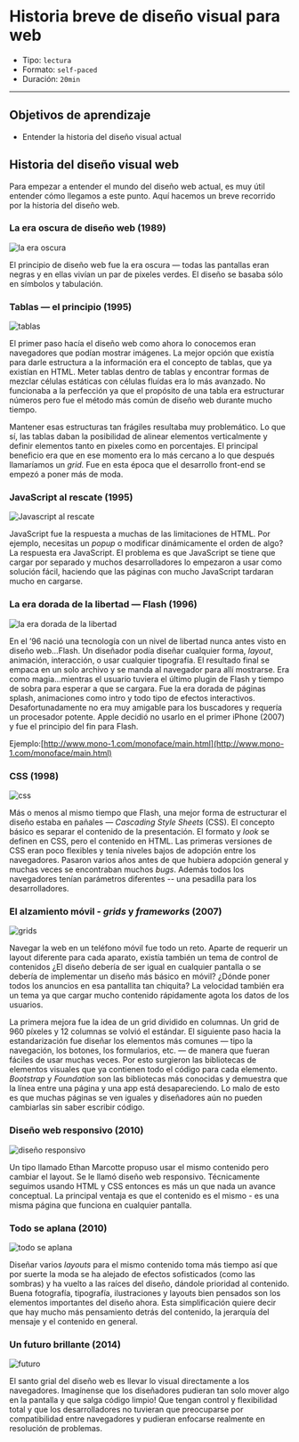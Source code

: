 # Historia breve de diseño visual para web

- Tipo: `lectura`
- Formato: `self-paced`
- Duración: `20min`

***

## Objetivos de aprendizaje

- Entender la historia del diseño visual actual

## Historia del diseño visual web

Para empezar a entender el mundo del diseño web actual, es muy útil entender
cómo llegamos a este punto. Aquí hacemos un breve recorrido por la historia del
diseño web.

### La era oscura de diseño web (1989)

![la era oscura](https://lh4.googleusercontent.com/F8BiT90a9GYamkiMsW9lo-sgJ50sEtYLKSkDjWC-6xO53DCmPM-7HzVqerz4ZbtNFvbc1n2xbl0ymgCSNBNb2Bws17TS-ZtY-kakyMg39FmqVnz_NvGOSexdP0j_EV7We1CaNdhi)

El principio de diseño web fue la era oscura — todas las pantallas eran negras y
en ellas vivían un par de pixeles verdes. El diseño se basaba sólo en símbolos y
tabulación.

### Tablas — el principio (1995)

![tablas](https://lh4.googleusercontent.com/fI81YJ_Ckh63U83cMxKIoIDvhop207GwQFzfwue90gcUJ_O-Z5i4CnbuSlkhpIE-USVS153izfwTb_3V2rwt3f7nk76YDwL0Nx1aLUvQSJPQyCKfcou59ZMeDWTNqrhJKiWY5gFP)

El primer paso hacía el diseño web como ahora lo conocemos eran navegadores que
podían mostrar imágenes. La mejor opción que existía para darle estructura a la
información era el concepto de tablas, que ya existían en HTML. Meter tablas
dentro de tablas y encontrar formas de mezclar células estáticas con células
fluídas era lo más avanzado. No funcionaba a la perfección ya que el propósito
de una tabla era estructurar números pero fue el método más común de diseño web
durante mucho tiempo.

Mantener esas estructuras tan frágiles resultaba muy problemático. Lo que sí,
las tablas daban la posibilidad de alinear elementos verticalmente y definir
elementos tanto en pixeles como en porcentajes. El principal beneficio era que
en ese momento era lo más cercano a lo que después llamaríamos un *grid.* Fue en
esta época que el desarrollo front-end se empezó a poner más de moda.

### JavaScript al rescate (1995)

![Javascript al rescate](https://lh5.googleusercontent.com/ZGVFlov_TN0AxibIXkXxGIctGKb5P2nCmi9PRnaqKwuykYBas1b7XTPhacCz-kcyUnwwnxZBTGAArbKWhvhFHGFNBpXdBNpybGSdQIB-8kRKMobqTFDDiAzy7aaazTJ_2yT_WSmq)

JavaScript fue la respuesta a muchas de las limitaciones de HTML. Por ejemplo,
necesitas un *popup* o modificar dinámicamente el orden de algo? La respuesta
era JavaScript. El problema es que JavaScript se tiene que cargar por separado y
muchos desarrolladores lo empezaron a usar como solución fácil, haciendo que las
páginas con mucho JavaScript tardaran mucho en cargarse.

### La era dorada de la libertad — Flash (1996)

![la era dorada de la libertad](https://lh5.googleusercontent.com/SUeDnmoVg4KR2W-235o3m0-VjLhDPfyHYU6-1slJ6Oi0kWf_UDyqKWBIovugja5ECd3zwSXOegTUKW9dZNG_EuD-6B_kSKP1ixkhtsmbiG1-MgsQXb1CUHiP30-NSRq3VuYoa2sj)

En el ’96 nació una tecnología con un nivel de libertad nunca antes visto en
diseño web…Flash. Un diseñador podía diseñar cualquier forma, *layout*,
animación, interacción, o usar cualquier tipografía. El resultado final se
empaca en un solo archivo y se manda al navegador para allí mostrarse. Era como
magia…mientras el usuario tuviera el último plugin de Flash y tiempo de sobra
para esperar a que se cargara. Fue la era dorada de páginas splash, animaciones
como intro y todo tipo de efectos interactivos. Desafortunadamente no era muy
amigable para los buscadores y requería un procesador potente. Apple decidió no
usarlo en el primer iPhone (2007) y fue el principio del fin para Flash.

Ejemplo:[http://www.mono-1.com/monoface/main.html](http://www.mono-1.com/monoface/main.html)

### CSS (1998)

![css](https://lh6.googleusercontent.com/MXF9nxupWtawgUHnkLwjBoNnkOBaLRQ5cbV2YmGiVY8lyHjQVAlvaEbGptxOfrp9sNSQptSGwF3l9TirqXhB1dEwHsQt2c54Dzv7qhNaeQsI99CuO5lrFY1PCQREEat3Qxyf4bFM)

Más o menos al mismo tiempo que Flash, una mejor forma de estructurar el diseño
estaba en pañales — *Cascading Style Sheets* (CSS). El concepto básico es
separar el contenido de la presentación. El formato y *look* se definen en CSS,
pero el contenido en HTML. Las primeras versiones de CSS eran poco flexibles y
tenía niveles bajos de adopción entre los navegadores. Pasaron varios años antes
de que hubiera adopción general y muchas veces se encontraban muchos *bugs*.
Además todos los navegadores tenían parámetros diferentes -- una pesadilla para
los desarrolladores.

### El alzamiento móvil - _grids_ y _frameworks_ (2007)

![grids](https://lh3.googleusercontent.com/Bq5zM-2NooVjbLlvwcI5Pbs3rMMuO4Qgb39onVRPHk5wjr0D4p3JhyUlXR6KcbBlLUiFT2l-E2sRTy3t8u9IchtCmtplzF_s_WE0Fvm4MrUKWaHHdWS6fKhTd0EWjmGLJ4r0QPYX)

Navegar la web en un teléfono móvil fue todo un reto. Aparte de requerir un
layout diferente para cada aparato, existía también un tema de control de
contenidos ¿El diseño debería de ser igual en cualquier pantalla o se debería de
implementar un diseño más básico en móvil? ¿Dónde poner todos los anuncios en
esa pantallita tan chiquita? La velocidad también era un tema ya que cargar
mucho contenido rápidamente agota los datos de los usuarios.

La primera mejora fue la idea de un grid dividido en columnas. Un grid de 960
píxeles y 12 columnas se volvió el estándar. El siguiente paso hacia la
estandarización fue diseñar los elementos más comunes — tipo la navegación,
los botones, los formularios, etc. — de manera que fueran fáciles de usar muchas
veces. Por esto surgieron las bibliotecas de elementos visuales que ya contienen
todo el código para cada elemento. *Bootstrap* y *Foundation* son las
bibliotecas más conocidas y demuestra que la línea entre una página y una app
está desapareciendo. Lo malo de esto es que muchas páginas se ven iguales y
diseñadores aún no pueden cambiarlas sin saber escribir código.

### Diseño web responsivo (2010)

![diseño responsivo](https://lh5.googleusercontent.com/StAV3qK4xxN0eHtTcMB798X81CfV7tucwkji3qsZl6Dy61QsMyKA1o8PY4fk99bi2L-6xu40p6xi4vOwQkNZi3QWV-qAUNE_CHOGWfPG3ozgtNvX_9anbbMjjboMVq4aEwojzhe1)

Un tipo llamado Ethan Marcotte propuso usar el mismo contenido pero cambiar el
layout. Se le llamó diseño web responsivo. Técnicamente seguimos usando HTML y
CSS entonces es más un que nada un avance conceptual. La principal ventaja es
que el contenido es el mismo - es una misma página que funciona en cualquier
pantalla.

### Todo se aplana (2010)

![todo se aplana](https://lh5.googleusercontent.com/Z84zG6VGhn94oR-S02K3yynzcagHfB-pdmL1FNNYUALrEQ-zAES7JcQQcUMJ-gLYhcelBsayj8QdHPyN6SKjIiYGYq1aCk9RujMUPMX8B5HMLLSizrDKyi7cz4XjvdghA0GOu6Y6)

Diseñar varios *layouts* para el mismo contenido toma más tiempo así que por
suerte la moda se ha alejado de efectos sofisticados (como las sombras) y ha
vuelto a las raíces del diseño, dándole prioridad al contenido. Buena
fotografía, tipografía, ilustraciones y layouts bien pensados son los
elementos importantes del diseño ahora. Esta simplificación quiere decir que hay
mucho más pensamiento detrás del contenido, la jerarquía del mensaje y el
contenido en general.

### Un futuro brillante (2014)

![futuro](https://lh6.googleusercontent.com/YhDAD4JsM8nozDMPo28_wbh2cR1EJFv4U7Z36BBfam7bzNIDx_gPkwL1bOTfmGz1PbqGlaghGwZRSom29gihg-0Yt-2s8LvgNaGTq9LAPh4Oe0I8IQsrxQ8L1Yh6cusVK7mfeXen)

El santo grial del diseño web es llevar lo visual directamente a los
navegadores. Imagínense que los diseñadores pudieran tan solo mover algo en la
pantalla y que salga código limpio! Que tengan control y flexibilidad total y
que los desarrolladores no tuvieran que preocuparse por compatibilidad entre
navegadores y pudieran enfocarse realmente en resolución de problemas.